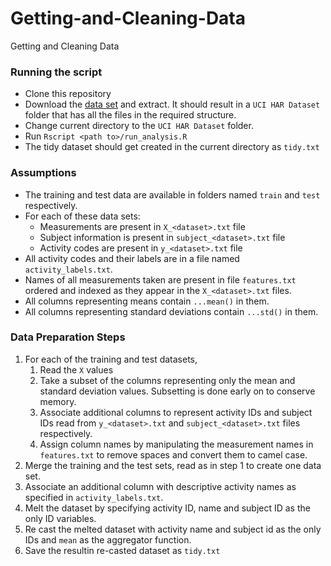 Getting-and-Cleaning-Data
=========================

Getting and Cleaning Data


### Running the script

- Clone this repository
- Download the [data set](https://d396qusza40orc.cloudfront.net/getdata%2Fprojectfiles%2FUCI%20HAR%20Dataset.zip) and extract. It should result in a `UCI HAR Dataset` folder that has all the files in the required structure.
- Change current directory to the `UCI HAR Dataset` folder.
- Run `Rscript <path to>/run_analysis.R`
- The tidy dataset should get created in the current directory as `tidy.txt`


### Assumptions

- The training and test data are available in folders named `train` and `test` respectively.
- For each of these data sets:
    - Measurements are present in `X_<dataset>.txt` file
    - Subject information is present in `subject_<dataset>.txt` file
    - Activity codes are present in `y_<dataset>.txt` file
- All activity codes and their labels are in a file named `activity_labels.txt`.
- Names of all measurements taken are present in file `features.txt` ordered and indexed as they appear in the `X_<dataset>.txt` files.
- All columns representing means contain `...mean()` in them.
- All columns representing standard deviations contain `...std()` in them.


### Data Preparation Steps

1. For each of the training and test datasets, 
    1. Read the `X` values
    2. Take a subset of the columns representing only the mean and standard deviation values. Subsetting is done early on to conserve memory.
    3. Associate additional columns to represent activity IDs and subject IDs read from `y_<dataset>.txt` and `subject_<dataset>.txt` files respectively.
    4. Assign column names by manipulating the measurement names in `features.txt` to remove spaces and convert them to camel case.
2. Merge the training and the test sets, read as in step 1 to create one data set.
3. Associate an additional column with descriptive activity names as specified in `activity_labels.txt`.
4. Melt the dataset by specifying activity ID, name and subject ID as the only ID variables.
5. Re cast the melted dataset with activity name and subject id as the only IDs and `mean` as the aggregator function.
6. Save the resultin re-casted dataset as `tidy.txt`


